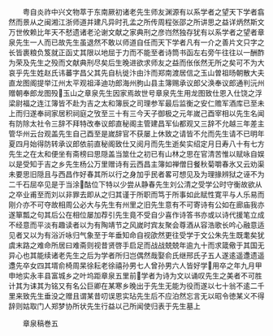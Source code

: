 <!-- { "loadSidebar": true } -->
　　粤自炎祚中兴文物萃于东南厥初诸老先生师友渊源有以系学者之望天下学者翕然而景从之闽湘江浙师道并建凡异时孔孟之所传周程张邵之所讲思之益详炳然斯文万世攸赖比年天不憖遗诸老沦谢文献之家典刑之彦岿然独存犹有以系学者之望者章泉先生一人而已故先生虽退然不敢以师道自任而天下学者凡有一介之善片文只字之长皆裹粮负笈就正函丈其限以地屈于力而不能至者诗筒书函左右旁午往往以一酬酢为荣及先生之殁而文献典刑尽矣后生晚进欲求师友之益而伥伥然无所之矣可不为大哀乎先生姓赵氏讳蕃字昌父其先自杭徙汴由汴而郑南渡居信之玉山曽祖旸朝散大夫直龙图阁提举江州太平观祖泽迪功郎海州朐山县主簿赐承议郎父涣奉议郎通判沅州赠朝奉郎龙图殁玉山之章泉先生因家焉故世号章泉先生用龙图致仕恩入仕饶之浮梁尉福之连江簿皆不赴为吉之太和簿辰之司理参军最后监衡之安仁赡军酒库已至未上而归遂奉祠家居积祠庭之攷至三十有三今天子御极之元年嵗己酉宰相以先生名闻有防除太社令三辞不拜特改奉议郎直秘阁主管建昌军仙都观又三辞不允越三年差主管华州云台观盖先生自己酉至是嵗辞官不获屡上休致之请皆不允而先生请不已明年夏四月始得防转承议郎依前直秘阁致仕又阅月而先生逝矣实绍定月日寿八十有七方先生之在太和便坐有斋榜曰思隠盖当筮仕之初已有山林之思在官清苦惟以赋咏自娱以是受知于吉之乡先生杨公万里赠诗有云西昌主簿如禅僧日餐秋菊嚼春氷又云劝渠未要思旧隠且与西昌作好春其所以行之身加乎民者畧可想见及为理掾辨狱之诬不为二千石屈卒见是于当涂酤位下特以少尝从静春先生刘公清之受学公时守衡故欲从之卒业甫至而刘以非罪去即从之归其谨于所职而笃于所事如此赋性寛平与人乐易而刚介亦不可夺故相周公必大与先生有州里之旧先生意有不可寄诗有公如在廊庙我亦遂箪瓢之句其后公在相位屡加荐引先生竟不受自少喜作诗答书亦或以诗代援笔立成不经意而平淡有趣读者以为有陶靖节之风嵗时宾友聚会尊酒从容浩歌长吟心融意适见者又以为有浴沂咏归气象至于年垂知命自视欿然更往受学于文公朱先生既耄矣犹虞末路之难命所居曰难斋则视昔贤啓手启足而战战兢兢年逾九十而求箴儆于其国无异心也其能续诸老先生之后为学者所归岂偶然哉娶俞氏继邢氏子五人遂逺遥邍遗遥邍先卒女四其壻俞椅周杲徐耘老徐禧孙男七人曾孙男六人皆好学用卒之年九月甲申地实永丰县富城乡之叶坞距章泉五里前学者为诗为文以诵叹先生之美者不可胜计其为诔其为铭又有名公巨卿在某寒乡晚出于先生无能为役而遂以七十翁不逺二千里来致先生垂没之赠且谓某昔叨误恩实玷先生后不应泊然忘言无以昭令徳某义不得辞则姑取门人郑梦协所状先生行益以己所闻使归表于先生墓上








　　章泉稿巻五
